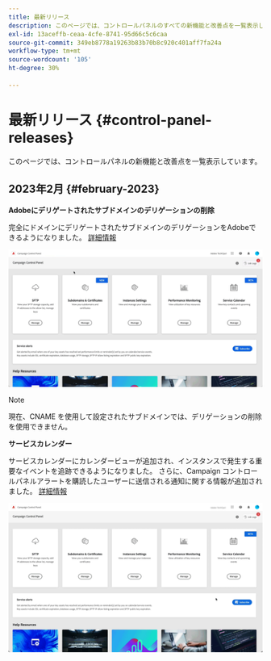 ```yaml
---
title: 最新リリース
description: このページでは、コントロールパネルのすべての新機能と改善点を一覧表示しています。
exl-id: 13aceffb-ceaa-4cfe-8741-95d66c5c6caa
source-git-commit: 349eb8778a19263b83b70b8c920c401aff7fa24a
workflow-type: tm+mt
source-wordcount: '105'
ht-degree: 30%

---
```


# 最新リリース {#control-panel-releases}

このページでは、コントロールパネルの新機能と改善点を一覧表示しています。

## 2023年2月 {#february-2023}

**Adobeにデリゲートされたサブドメインのデリゲーションの削除**

完全にドメインにデリゲートされたサブドメインのデリゲーションをAdobeできるようになりました。 [詳細情報](../subdomains-certificates/using/remove-delegated-subdomains.md)

![](assets/do-not-localize/gif-delegation.gif)

>[!NOTE]
>
>現在、CNAME を使用して設定されたサブドメインでは、デリゲーションの削除を使用できません。

**サービスカレンダー**

サービスカレンダーにカレンダービューが追加され、インスタンスで発生する重要なイベントを追跡できるようになりました。 さらに、Campaign コントロールパネルアラートを購読したユーザーに送信される通知に関する情報が追加されました。 [詳細情報](../service-events/service-events.md)

![](assets/do-not-localize/gif-calendar.gif)
